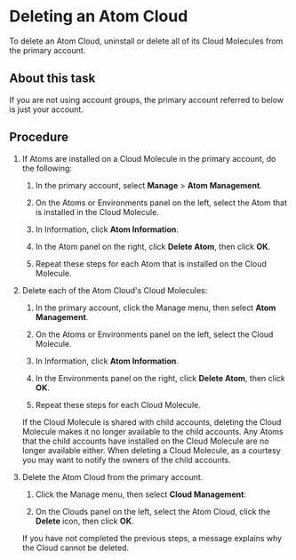 # Deleting an Atom Cloud 

<head>
  <meta name="guidename" content="Integration"/>
  <meta name="context" content="GUID-63aa5828-3ffc-4e17-a189-c1a4b111d4e5"/>
</head>

To delete an Atom Cloud, uninstall or delete all of its Cloud Molecules from the primary account.

## About this task

If you are not using account groups, the primary account referred to below is just your account.

## Procedure

1.  If Atoms are installed on a Cloud Molecule in the primary account, do the following:

    1.  In the primary account, select **Manage** \> **Atom Management**.

    2.  On the Atoms or Environments panel on the left, select the Atom that is installed in the Cloud Molecule.

    3.  In Information, click **Atom Information**.

    4.  In the Atom panel on the right, click **Delete Atom**, then click **OK**.

    5.  Repeat these steps for each Atom that is installed on the Cloud Molecule.

2.  Delete each of the Atom Cloud's Cloud Molecules:

    1.  In the primary account, click the Manage menu, then select **Atom Management**.

    2.  On the Atoms or Environments panel on the left, select the Cloud Molecule.

    3.  In Information, click **Atom Information**.

    4.  In the Environments panel on the right, click **Delete Atom**, then click **OK**.

    5.  Repeat these steps for each Cloud Molecule.

    If the Cloud Molecule is shared with child accounts, deleting the Cloud Molecule makes it no longer available to the child accounts. Any Atoms that the child accounts have installed on the Cloud Molecule are no longer available either. When deleting a Cloud Molecule, as a courtesy you may want to notify the owners of the child accounts.

3.  Delete the Atom Cloud from the primary account.

    1.  Click the Manage menu, then select **Cloud Management**:

    2.  On the Clouds panel on the left, select the Atom Cloud, click the **Delete** icon, then click **OK**.

    If you have not completed the previous steps, a message explains why the Cloud cannot be deleted.